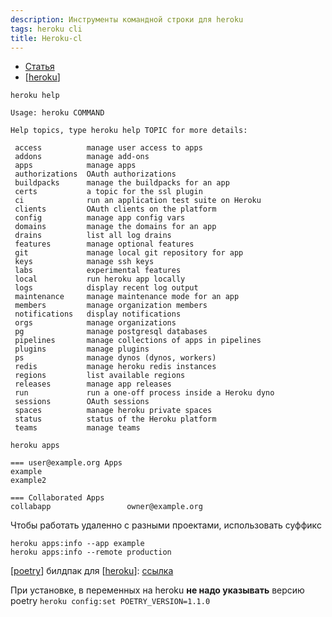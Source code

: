 ```yaml
---
description: Инструменты командной строки для heroku
tags: heroku cli
title: Heroku-cl
---
```

- [Статья](https://devcenter.heroku.com/articles/using-the-cli)
- [[heroku]]

`heroku help`

```shell
Usage: heroku COMMAND

Help topics, type heroku help TOPIC for more details:

 access          manage user access to apps
 addons          manage add-ons
 apps            manage apps
 authorizations  OAuth authorizations
 buildpacks      manage the buildpacks for an app
 certs           a topic for the ssl plugin
 ci              run an application test suite on Heroku
 clients         OAuth clients on the platform
 config          manage app config vars
 domains         manage the domains for an app
 drains          list all log drains
 features        manage optional features
 git             manage local git repository for app
 keys            manage ssh keys
 labs            experimental features
 local           run heroku app locally
 logs            display recent log output
 maintenance     manage maintenance mode for an app
 members         manage organization members
 notifications   display notifications
 orgs            manage organizations
 pg              manage postgresql databases
 pipelines       manage collections of apps in pipelines
 plugins         manage plugins
 ps              manage dynos (dynos, workers)
 redis           manage heroku redis instances
 regions         list available regions
 releases        manage app releases
 run             run a one-off process inside a Heroku dyno
 sessions        OAuth sessions
 spaces          manage heroku private spaces
 status          status of the Heroku platform
 teams           manage teams
```

`heroku apps`

```shell
=== user@example.org Apps
example
example2

=== Collaborated Apps
collabapp                 owner@example.org
```

Чтобы работать удаленно с разными проектами, использовать суффикс

```shell
heroku apps:info --app example
heroku apps:info --remote production
```

[[poetry]] билдпак для [[heroku]]: [ссылка](https://elements.heroku.com/buildpacks/moneymeets/python-poetry-buildpack)

При установке, в переменных на heroku **не надо указывать** версию poetry `heroku config:set POETRY_VERSION=1.1.0`

[//begin]: # "Autogenerated link references for markdown compatibility"
[heroku]: ..%2Flists%2Fheroku "Heroku"
[poetry]: poetry "Poetry"
[//end]: # "Autogenerated link references"